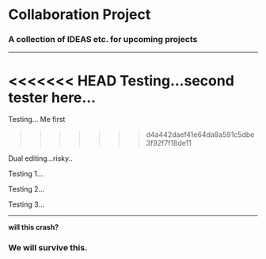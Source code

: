 # Collaboration Project
### A collection of IDEAS etc. for upcoming projects



---

<<<<<<< HEAD
Testing...**second** tester here...
=======
Testing... Me first
>>>>>>> d4a442daef41e64da8a591c5dbe3f92f7f18de11



Dual editing...risky..

Testing 1...

Testing 2...

Testing 3...

---

**will this crash?**

### We will survive this.